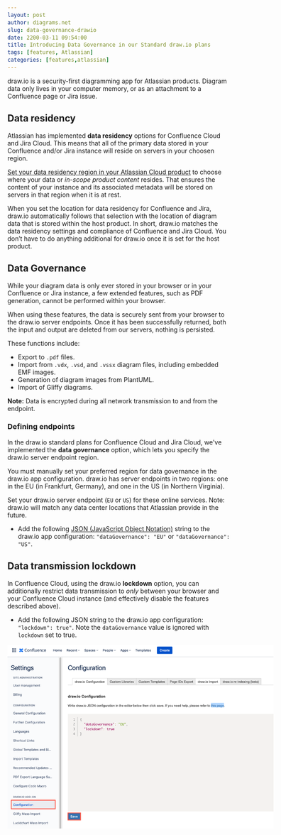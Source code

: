 ```yaml
---
layout: post
author: diagrams.net
slug: data-governance-drawio
date: 2200-03-11 09:54:00
title: Introducing Data Governance in our Standard draw.io plans 
tags: [features, Atlassian]
categories: [features,atlassian]
---
```


draw.io is a security-first diagramming app for Atlassian products. Diagram data only lives in your computer memory, or as an attachment to a Confluence page or Jira issue.

## Data residency

Atlassian has implemented **data residency** options for Confluence Cloud and Jira Cloud. This means that all of the primary data stored in your Confluence and/or Jira instance will reside on servers in your choosen region.

[Set your data residency region in your Atlassian Cloud product](https://confluence.atlassian.com/cloud/manage-data-residency-976763149.html) to choose where your data or _in-scope product content_ resides. That ensures the content of your instance and its associated metadata will be stored on servers in that region when it is at rest.

When you set the location for data residency for Confluence and Jira, draw.io automatically follows that selection with the location of diagram data that is stored within the host product. In short, draw.io matches the data residency settings and compliance of Confluence and Jira Cloud. You don’t have to do anything additional for draw.io once it is set for the host product.

## Data Governance

While your diagram data is only ever stored in your browser or in your Confluence or Jira instance, a few extended features, such as PDF generation, cannot be performed within your browser. 

When using these features, the data is securely sent from your browser to the draw.io server endpoints. Once it has been successfully returned, both the input and output are deleted from our servers, nothing is persisted. 

These functions include:

* Export to ``.pdf`` files.
* Import from ``.vdx``, ``.vsd``, and ``.vssx`` diagram files, including embedded EMF images.
* Generation of diagram images from PlantUML.
* Import of Gliffy diagrams.

**Note:** Data is encrypted during all network transmission to and from the endpoint.

### Defining endpoints

In the draw.io standard plans for Confluence Cloud and Jira Cloud, we've implemented the **data governance** option, which lets you specify the draw.io server endpoint region.

You must manually set your preferred region for data governance in the draw.io app configuration. draw.io has server endpoints in two regions: one in the EU (in Frankfurt, Germany), and one in the US (in Northern Virginia). 

Set your draw.io server endpoint (``EU`` or ``US``) for these online services. Note: draw.io will match any data center locations that Atlassian provide in the future.

* Add the following [JSON (JavaScript Object Notation)](http://www.json.org/) string to the draw.io app configuration: ``"dataGovernance": "EU"`` or ``"dataGovernance": "US"``.

## Data transmission lockdown

In Confluence Cloud, using the draw.io **lockdown** option, you can additionally restrict data transmission to _only_ between your browser and your Confluence Cloud instance (and effectively disable the features described above).

* Add the following JSON string to the draw.io app configuration: ``"lockdown": true"``. Note the ``dataGovernance`` value is ignored with ``lockdown`` set to true.

<img src="/assets/img/blog/confluence-cloud-data-governance-lockdown-configuration.png" style="width=100%;max-width:600px;height:auto;" alt="Set which draw.io server endppoint region to use and restrict data transmission to between browser and Confluence Cloud in the draw.io app configuration JSON code">

